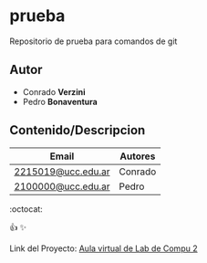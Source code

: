 # prueba
Repositorio de prueba para comandos de git

## Autor
* Conrado **Verzini**
* Pedro **Bonaventura**

## Contenido/Descripcion

| Email | Autores |
|-------|---------|
|2215019@ucc.edu.ar|Conrado|
|2100000@ucc.edu.ar|Pedro|

:octocat:

:+1:
:sparkles:

Link del Proyecto: [Aula virtual de Lab de Compu 2](https://presencial.ucc.edu.ar/course/view.php?id=9253)
